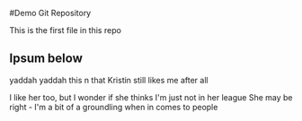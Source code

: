 #Demo Git Repository

This is the first file in this repo

## Ipsum below
yaddah yaddah 
this n that
Kristin still likes me after all

I like her too, but I wonder if she thinks I'm just not in her league
She may be right - I'm a bit of a groundling when in comes to people
